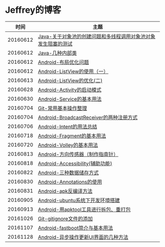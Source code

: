 # Jeffrey的博客

| 时间 | 主题 
| ------------- | ----------- 
| 20160612 | [Java-关于对象池的创建问题和多线程调用对象池对象发生阻塞的测试](https://github.com/jeffrey1995/MyBlog/issues/1) 
| 20160612 | [Java-几种内部类](https://github.com/jeffrey1995/MyBlog/issues/2) 
| 20160612 | [Android-布局优化问题](https://github.com/jeffrey1995/MyBlog/issues/3) 
| 20160612 | [Android-ListView的使用（一）](https://github.com/jeffrey1995/MyBlog/issues/4) 
| 20160613 | [Android-ListView的优化(二) ](https://github.com/jeffrey1995/MyBlog/issues/5) 
| 20160628 | [Android-Activity的启动模式](https://github.com/jeffrey1995/MyBlog/issues/6) 
| 20160630 | [Android-Service的基本用法](https://github.com/jeffrey1995/MyBlog/issues/7) 
| 20160704 | [Git-常用基本操作整理](https://github.com/jeffrey1995/MyBlog/issues/8) 
| 20160704 | [Android-BroadcastReceiver的两种注册方式](https://github.com/jeffrey1995/MyBlog/issues/9) 
| 20160706 | [Android-Intent的用法总结](https://github.com/jeffrey1995/MyBlog/issues/10) 
| 20160718 | [Android-Fragment的基本用法](https://github.com/jeffrey1995/MyBlog/issues/11) 
| 20160720 | [Android-Volley的基本用法](https://github.com/jeffrey1995/MyBlog/issues/12) 
| 20160813 | [Android-方向传感器（制作指南针）](https://github.com/jeffrey1995/MyBlog/issues/13) 
| 20160818 | [Android-Accessibility(辅助功能)](https://github.com/jeffrey1995/MyBlog/issues/14) 
| 20160822 | [Android-三种数据储存方式](https://github.com/jeffrey1995/MyBlog/issues/15) 
| 20160830 | [Android-Annotations的使用](https://github.com/jeffrey1995/MyBlog/issues/16) 
| 20160831 | [Android-apk反编译方法](https://github.com/jeffrey1995/MyBlog/issues/17) 
| 20160905 | [Android-ubuntu系统下开发环境搭建](https://github.com/jeffrey1995/MyBlog/issues/18) 
| 20160913 | [Android-用apktool工具进行拆包、重打包](https://github.com/jeffrey1995/MyBlog/issues/19) 
| 20161026 | [Git-gitignore文件的添加](https://github.com/jeffrey1995/MyBlog/issues/20) 
| 20161107 | [Android-fastboot简介与基本用法](https://github.com/jeffrey1995/MyBlog/issues/21) 
| 20161128| [Android-异步操作更新UI界面的几种方法](https://github.com/jeffrey1995/MyBlog/issues/22) 
